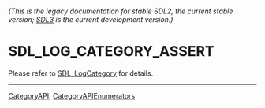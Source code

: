 ###### (This is the legacy documentation for stable SDL2, the current stable version; [SDL3](https://wiki.libsdl.org/SDL3/) is the current development version.)
# SDL_LOG_CATEGORY_ASSERT

Please refer to [SDL_LogCategory](SDL_LogCategory) for details.

----
[CategoryAPI](CategoryAPI), [CategoryAPIEnumerators](CategoryAPIEnumerators)

